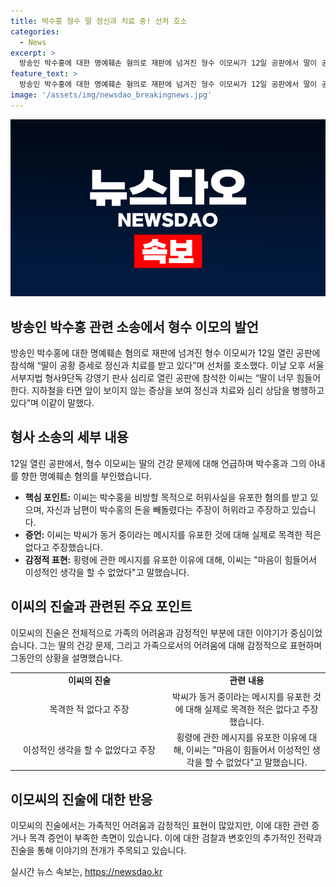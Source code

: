 ```yaml
---
title: 박수홍 형수 딸 정신과 치료 중! 선처 호소
categories:
  - News
excerpt: >
  방송인 박수홍에 대한 명예훼손 혐의로 재판에 넘겨진 형수 이모씨가 12일 공판에서 딸이 공황 증세로 정신과 치료를 받고 있다며 선처를 호소했다. 검찰은 이씨가 박수홍을 향한 허위사실을 유포한 혐의를 받고 있으며, 이씨는 주장을 부인하고 마음이 힘들어서 이성적인 생각을 할 수 없었다고 했다. 이씨 부부는 박수홍의 매니지먼트를 전담하면서 약 48억원을 횡령한 혐의로 별도로 재판을 받고 있다.
feature_text: >
  방송인 박수홍에 대한 명예훼손 혐의로 재판에 넘겨진 형수 이모씨가 12일 공판에서 딸이 공황 증세로 정신과 치료를 받고 있다며 선처를 호소했다. 검찰은 이씨가 박수홍을 향한 허위사실을 유포한 혐의를 받고 있으며, 이씨는 주장을 부인하고 마음이 힘들어서 이성적인 생각을 할 수 없었다고 했다. 이씨 부부는 박수홍의 매니지먼트를 전담하면서 약 48억원을 횡령한 혐의로 별도로 재판을 받고 있다.
image: '/assets/img/newsdao_breakingnews.jpg'
---
```


<p><img src="/assets/img/newsdao_breakingnews.jpg" alt="bookingtag 속보" /></p>

<h2 data-ke-size="size28">방송인 박수홍 관련 소송에서 형수 이모의 발언</h2>

<p data-ke-size="size16">방송인 박수홍에 대한 명예훼손 혐의로 재판에 넘겨진 형수 이모씨가 12일 열린 공판에 참석해 “딸이 공황 증세로 정신과 치료를 받고 있다”며 선처를 호소했다. 이날 오후 서울서부지법 형사9단독 강영기 판사 심리로 열린 공판에 참석한 이씨는 “딸이 너무 힘들어 한다. 지하철을 타면 앞이 보이지 않는 증상을 보여 정신과 치료와 심리 상담을 병행하고 있다”며 이같이 말했다.</p>

<h2 data-ke-size="size24">형사 소송의 세부 내용</h2>

<p data-ke-size="size16">12일 열린 공판에서, 형수 이모씨는 딸의 건강 문제에 대해 언급하며 박수홍과 그의 아내를 향한 명예훼손 혐의를 부인했습니다.</p>

<ul>
    <li><b>핵심 포인트:</b> 이씨는 박수홍을 비방할 목적으로 허위사실을 유포한 혐의를 받고 있으며, 자신과 남편이 박수홍의 돈을 빼돌렸다는 주장이 허위라고 주장하고 있습니다.</li>
    <li><b>증언:</b> 이씨는 박씨가 동거 중이라는 메시지를 유포한 것에 대해 실제로 목격한 적은 없다고 주장했습니다.</li>
    <li><b>감정적 표현:</b> 횡령에 관한 메시지를 유포한 이유에 대해, 이씨는 "마음이 힘들어서 이성적인 생각을 할 수 없었다"고 말했습니다.</li>
</ul>

<h2 data-ke-size="size24">이씨의 진술과 관련된 주요 포인트</h2>

<p data-ke-size="size16">이모씨의 진술은 전체적으로 가족의 어려움과 감정적인 부분에 대한 이야기가 중심이었습니다. 그는 딸의 건강 문제, 그리고 가족으로서의 어려움에 대해 감정적으로 표현하며 그동안의 상황을 설명했습니다.</p>

<table>
    <colgroup>
        <col width="50%">
        <col width="50%">
    </colgroup>
    <tr>
        <td style="text-align: center; height: 17px;"><b>이씨의 진술</b></td>
        <td style="text-align: center; height: 17px;"><b>관련 내용</b></td>
    </tr>
    <tr>
        <td style="text-align: center; height: 17px;">목격한 적 없다고 주장</td>
        <td style="text-align: center; height: 17px;">박씨가 동거 중이라는 메시지를 유포한 것에 대해 실제로 목격한 적은 없다고 주장했습니다.</td>
    </tr>
    <tr>
        <td style="text-align: center; height: 17px;">이성적인 생각을 할 수 없었다고 주장</td>
        <td style="text-align: center; height: 17px;">횡령에 관한 메시지를 유포한 이유에 대해, 이씨는 "마음이 힘들어서 이성적인 생각을 할 수 없었다"고 말했습니다.</td>
    </tr>
</table>

<h2 data-ke-size="size24">이모씨의 진술에 대한 반응</h2>

<p data-ke-size="size16">이모씨의 진술에서는 가족적인 어려움과 감정적인 표현이 많았지만, 이에 대한 관련 증거나 목격 증언이 부족한 측면이 있습니다. 이에 대한 검찰과 변호인의 추가적인 전략과 진술을 통해 이야기의 전개가 주목되고 있습니다.</p>
실시간 뉴스 속보는, <a href="https://newsdao.kr" rel="dofollow">https://newsdao.kr</a>


